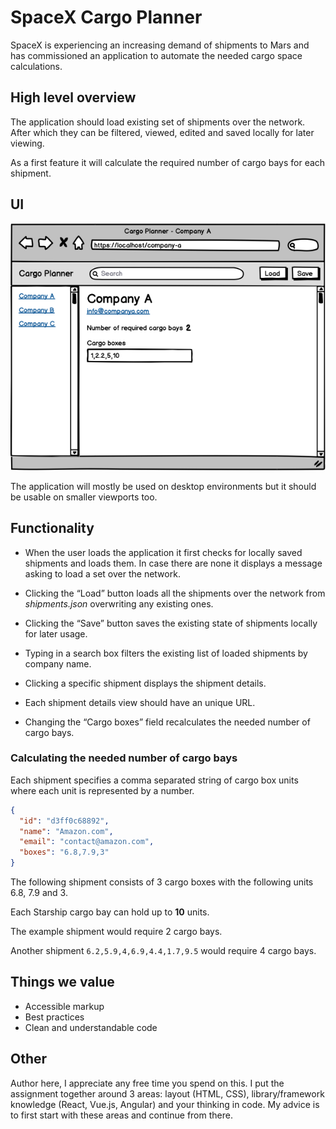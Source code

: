 # SpaceX Cargo Planner

SpaceX is experiencing an increasing demand of shipments to Mars and has commissioned an application to automate the needed cargo space calculations.

## High level overview

The application should load existing set of shipments over the network. After which they can be filtered, viewed, edited and saved locally for later viewing.

As a first feature it will calculate the required number of cargo bays for each shipment. 

## UI

![](cargo-planner-wireframe.png)

The application will mostly be used on desktop environments but it should be usable on smaller viewports too.

## Functionality

* When the user loads the application it first checks for locally saved shipments and loads them. In case there are none it displays a message asking to load a set over the network.

* Clicking the “Load” button loads all the shipments over the network from _shipments.json_ overwriting any existing ones.

* Clicking the “Save” button saves the existing state of shipments locally for later usage.

* Typing in a search box filters the existing list of loaded shipments by company name.

* Clicking a specific shipment displays the shipment details.

* Each shipment details view should have an unique URL.

* Changing the “Cargo boxes” field recalculates the needed number of cargo bays.

### Calculating the needed number of cargo bays

Each shipment specifies a comma separated string of cargo box units where each unit is represented by a number.

```JSON
{
  "id": "d3ff0c68892",
  "name": "Amazon.com",
  "email": "contact@amazon.com",
  "boxes": "6.8,7.9,3"
}
```

The following shipment consists of 3 cargo boxes with the following units 6.8, 7.9 and 3.

Each Starship cargo bay can hold up to **10** units.

The example shipment would require 2 cargo bays.

Another shipment `6.2,5.9,4,6.9,4.4,1.7,9.5` would require 4 cargo bays.

## Things we value

* Accessible markup
* Best practices
* Clean and understandable code

## Other

Author here, I appreciate any free time you spend on this. I put the assignment together around 3 areas: layout (HTML, CSS), library/framework knowledge (React, Vue.js, Angular) and your thinking in code. My advice is to first start with these areas and continue from there.

